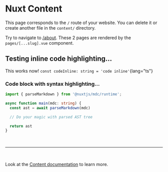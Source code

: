 # Nuxt Content

This page corresponds to the `/` route of your website. You can delete it or create another file in the `content/` directory.

Try to navigate to [/about](/about). These 2 pages are rendered by the `pages/[...slug].vue` component.

## Testing inline code highlighting...

This works now! `const codeInline: string = 'code inline'`{lang="ts"}


### Code block with syntax highlighting...

```typescript [filename]{1,3-5}meta
import { parseMarkdown } from '@nuxtjs/mdc/runtime';

async function main(mdc: string) {
  const ast = await parseMarkdown(mdc)

  // Do your magic with parsed AST tree

  return ast
}
```

<br>

---

<br>

Look at the [Content documentation](https://content.nuxtjs.org/) to learn more.
